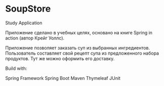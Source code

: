 # SoupStore
Study Application

Приложение сделано в учебных целях, основано на книге Spring in action (автор Крейг Уоллс).

Приложение позволяет заказать суп из выбранных ингредиентов. 
Пользователь составляет свой рецепт супа из предложенного набора продуктов. 
Тут же можно оформить его доставку.

Build with:

Spring Framework
Spring Boot
Maven
Thymeleaf
JUnit
